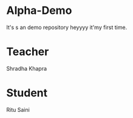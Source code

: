 # Alpha-Demo
It's s an demo repository
heyyyy
it'my first time.
# Teacher
Shradha Khapra

# Student
Ritu Saini
